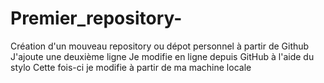 # Premier_repository-
Création d'un mouveau repository ou dépot personnel à partir de Github
J'ajoute une deuxième ligne
Je modifie en ligne depuis GitHub à l'aide du stylo
Cette fois-ci je modifie à partir de ma machine locale
